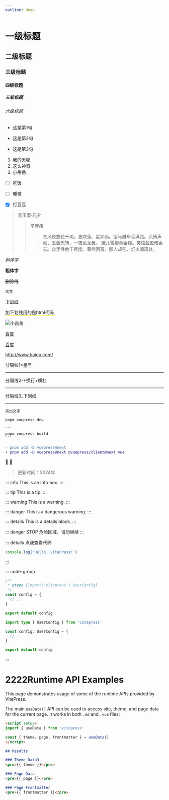 ```yaml
---
outline: deep
---
```




# 一级标题
## 二级标题
### 三级标题
#### 四级标题
##### 五级标题
###### 六级标题


* 这是第1句
+ 这是第2句
- 这是第3句



1. 我的天哪
1. 这么神奇
1. 小岳岳



* [ ] 吃饭
* [ ] 睡觉
* [x] 打豆豆


> 青玉案·元夕
>> 辛弃疾
>>>东风夜放花千树。更吹落、星如雨。宝马雕车香满路。凤箫声动，玉壶光转，一夜鱼龙舞。
>>>蛾儿雪柳黄金缕。笑语盈盈暗香去。众里寻他千百度。蓦然回首，那人却在，灯火阑珊处。


*斜体字*

**粗体字**

~~删除线~~

`高亮`

<u>下划线</u>

<span style="border-bottom:2px dashed yellow;">加下划线用的是html代码</span>



![小岳岳](https://gimg2.baidu.com/image_search/src=http%3A%2F%2F5b0988e595225.cdn.sohucs.com%2Fimages%2F20181204%2F86b842eb7b6648cca02e9254c751041d.jpeg&refer=http%3A%2F%2F5b0988e595225.cdn.sohucs.com&app=2002&size=f9999,10000&q=a80&n=0&g=0n&fmt=jpeg?sec=1644145498&t=5d9dfddd717d73b1b129cd0cec967f92)


[百度](http://www.baidu.com)

[百度](http://www.baidu.com "百度一下，你就知道")

<http://www.baidu.com/>




分隔线1*星号
***

分隔线2-+换行+横杠

---

分隔线3_下划线
___




`突出文字`


```sh
pnpm vuepress dev
```


````sh
```
pnpm vuepress build
```
````


```diff
- pnpm add -D vuepress@next
+ pnpm add -D vuepress@next @vuepress/client@next vue
```

:tada: :100:

> 更新时间：2024年

::: info
This is an info box.
:::

::: tip
This is a tip.
:::

::: warning
This is a warning.
:::

::: danger
This is a dangerous warning.
:::

::: details
This is a details block.
:::


::: danger STOP
危险区域，请勿继续
:::

::: details 点我查看代码
```js
console.log('Hello, VitePress!')
```
:::



::: code-group

```js [config.js]
/**
 * @type {import('vitepress').UserConfig}
 */
const config = {
  // ...
}

export default config
```

```ts [config.ts]
import type { UserConfig } from 'vitepress'

const config: UserConfig = {
  // ...
}

export default config
```

:::











# 2222Runtime API Examples

This page demonstrates usage of some of the runtime APIs provided by VitePress.

The main `useData()` API can be used to access site, theme, and page data for the current page. It works in both `.md` and `.vue` files:

```md
<script setup>
import { useData } from 'vitepress'

const { theme, page, frontmatter } = useData()
</script>

## Results

### Theme Data3
<pre>{{ theme }}</pre>

### Page Data
<pre>{{ page }}</pre>

### Page Frontmatter
<pre>{{ frontmatter }}</pre>
```


